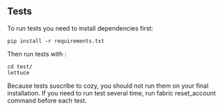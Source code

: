 ## Tests

To run tests you need to install dependencies first:

    pip install -r requirements.txt

Then run tests with :

    cd test/
    lettuce

Because tests suscribe to cozy, you should not run them on your final
installation. If you need to run test several time, run fabric reset_account
command before each test.

